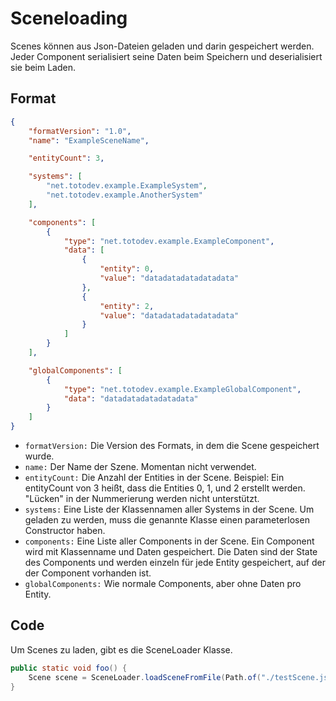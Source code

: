 # Sceneloading

Scenes können aus Json-Dateien geladen und darin gespeichert werden. Jeder Component serialisiert seine Daten beim Speichern und deserialisiert sie beim Laden.

## Format

```json
{
    "formatVersion": "1.0",
    "name": "ExampleSceneName",

    "entityCount": 3,

    "systems": [
        "net.totodev.example.ExampleSystem",
        "net.totodev.example.AnotherSystem"
    ],

    "components": [
        {
            "type": "net.totodev.example.ExampleComponent",
            "data": [
                {
                    "entity": 0,
                    "value": "datadatadatadatadata"
                },
                {
                    "entity": 2,
                    "value": "datadatadatadatadata"
                }
            ]
        }
    ],

    "globalComponents": [
        {
            "type": "net.totodev.example.ExampleGlobalComponent",
            "data": "datadatadatadatadata"
        }
    ]
}
```

- `formatVersion:` Die Version des Formats, in dem die Scene gespeichert wurde.
- `name:` Der Name der Szene. Momentan nicht verwendet.
- `entityCount:` Die Anzahl der Entities in der Scene. Beispiel: Ein entityCount von 3 heißt, dass die Entities 0, 1, und 2 erstellt werden. "Lücken" in der Nummerierung werden nicht unterstützt.
- `systems:` Eine Liste der Klassennamen aller Systems in der Scene. Um geladen zu werden, muss die genannte Klasse einen parameterlosen Constructor haben.
- `components:` Eine Liste aller Components in der Scene. Ein Component wird mit Klassenname und Daten gespeichert. Die Daten sind der State des Components und werden einzeln für jede Entity gespeichert, auf der der Component vorhanden ist.
- `globalComponents:` Wie normale Components, aber ohne Daten pro Entity.

## Code

Um Scenes zu laden, gibt es die SceneLoader Klasse.

```java
public static void foo() {
    Scene scene = SceneLoader.loadSceneFromFile(Path.of("./testScene.json"))
}
```
